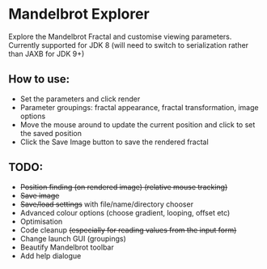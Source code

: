 # Mandelbrot Explorer
Explore the Mandelbrot Fractal and customise viewing parameters.
Currently supported for JDK 8 (will need to switch to serialization rather than JAXB for JDK 9+)

## How to use:
* Set the parameters and click render
* Parameter groupings: fractal appearance, fractal transformation, image options  
* Move the mouse around to update the current position and click to set the saved position
* Click the Save Image button to save the rendered fractal 

## TODO:
* ~~Position finding (on rendered image) (relative mouse tracking)~~
* ~~Save image~~
* ~~Save/load settings~~ with file/name/directory chooser
* Advanced colour options (choose gradient, looping, offset etc)
* Optimisation
* Code cleanup ~~(especially for reading values from the input form)~~
* Change launch GUI (groupings)
* Beautify Mandelbrot toolbar
* Add help dialogue
